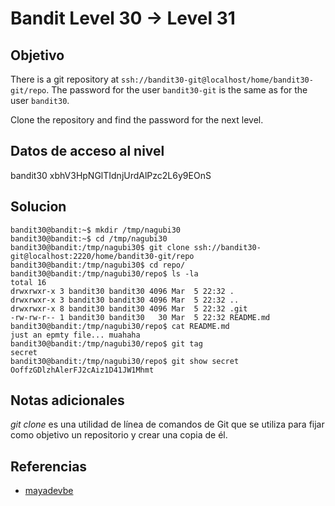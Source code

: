 # Bandit Level 30 → Level 31
## Objetivo
There is a git repository at `ssh://bandit30-git@localhost/home/bandit30-git/repo`. The password for the user `bandit30-git` is the same as for the user `bandit30`.

Clone the repository and find the password for the next level.

## Datos de acceso al nivel
bandit30
xbhV3HpNGlTIdnjUrdAlPzc2L6y9EOnS
## Solucion
```shell
bandit30@bandit:~$ mkdir /tmp/nagubi30
bandit30@bandit:~$ cd /tmp/nagubi30
bandit30@bandit:/tmp/nagubi30$ git clone ssh://bandit30-git@localhost:2220/home/bandit30-git/repo
bandit30@bandit:/tmp/nagubi30$ cd repo/
bandit30@bandit:/tmp/nagubi30/repo$ ls -la
total 16
drwxrwxr-x 3 bandit30 bandit30 4096 Mar  5 22:32 .
drwxrwxr-x 3 bandit30 bandit30 4096 Mar  5 22:32 ..
drwxrwxr-x 8 bandit30 bandit30 4096 Mar  5 22:32 .git
-rw-rw-r-- 1 bandit30 bandit30   30 Mar  5 22:32 README.md
bandit30@bandit:/tmp/nagubi30/repo$ cat README.md 
just an epmty file... muahaha
bandit30@bandit:/tmp/nagubi30/repo$ git tag
secret
bandit30@bandit:/tmp/nagubi30/repo$ git show secret
OoffzGDlzhAlerFJ2cAiz1D41JW1Mhmt

```
## Notas adicionales
_git clone_ es una utilidad de línea de comandos de Git que se utiliza para fijar como objetivo un repositorio y crear una copia de él.
## Referencias
- [mayadevbe](https://mayadevbe.me/posts/overthewire/bandit/level31/)